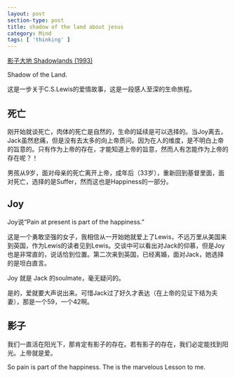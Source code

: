 ```yaml
---
layout: post
section-type: post
title: shadow of the land about jesus
category: Mind
tags: [ 'thinking' ]
---
```

[影子大地 Shadowlands (1993)](http://movie.douban.com/subject/1296067/)

Shadow of the Land.

这是一步关于C.S.Lewis的爱情故事，这是一段感人至深的生命旅程。

## 死亡

刚开始就谈死亡，肉体的死亡是自然的，生命的延续是可以选择的。当Joy离去，Jack虽然悲痛，但是没有去太多的向上帝质问。因为在人的维度，是不明白上帝的旨意的。只有作为上帝的存在，才能知道上帝的旨意，然而人有怎能作为上帝的存在呢？！

男孩从9岁，面对母亲的死亡离开上帝，成年后（33岁），重新回到基督里面，面对死亡，选择的是Suffer，然而这也是Happiness的一部分。


## Joy

Joy说“Pain at present is part of the happiness.”

这是一个勇敢坚强的女子，我相信从一开始她就爱上了Lewis，不远万里从美国来到英国，作为Lewis的读者见到Lewis。交谈中可以看出对Jack的仰慕，但是Joy也是非常直的，说话恰到位置。第二次来到英国，已经离婚，面对Jack，她选择的是坦白直言。

Joy 就是 Jack 的soulmate，毫无疑问的。

是的，爱就要大声说出来。可惜Jack过了好久才表达（在上帝的见证下结为夫妻），那是一个59，一个42啊。

## 影子

我们一直活在阳光下，那肯定有影子的存在。若有影子的存在，我们必定能找到阳光。上帝就是爱。

So pain is part of the happiness. The is the marvelous Lesson to me.
